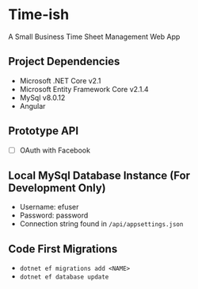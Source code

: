 # Time-ish
A Small Business Time Sheet Management Web App

## Project Dependencies
* Microsoft .NET Core v2.1
* Microsoft Entity Framework Core v2.1.4
* MySql v8.0.12
* Angular


## Prototype API
- [ ] OAuth with Facebook


## Local MySql Database Instance (For Development Only)
* Username: efuser
* Password: password
* Connection string found in `/api/appsettings.json`

## Code First Migrations
* `dotnet ef migrations add <NAME>`
* `dotnet ef database update`
